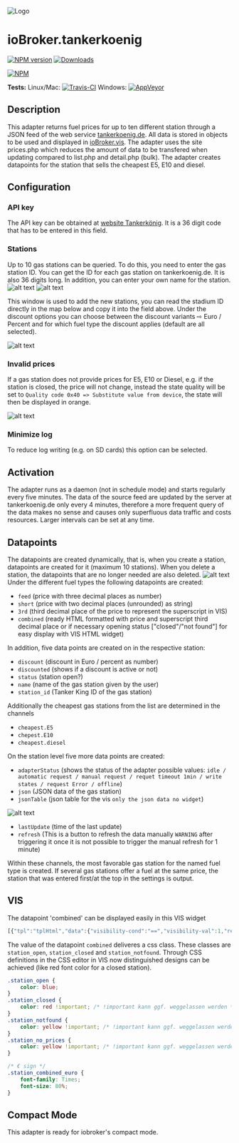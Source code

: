 ![Logo](../../admin/tankerkoenig.png)
# ioBroker.tankerkoenig

[![NPM version](http://img.shields.io/npm/v/iobroker.tankerkoenig.svg)](https://www.npmjs.com/package/iobroker.tankerkoenig)
[![Downloads](https://img.shields.io/npm/dm/iobroker.tankerkoenig.svg)](https://www.npmjs.com/package/iobroker.tankerkoenig)

[![NPM](https://nodei.co/npm/iobroker.tankerkoenig.png?downloads=true)](https://nodei.co/npm/iobroker.tankerkoenig/)

**Tests:** Linux/Mac: [![Travis-CI](http://img.shields.io/travis/Pix---/ioBroker.tankerkoenig/master.svg)](https://travis-ci.org/Pix---/ioBroker.tankerkoenig)
Windows: [![AppVeyor](https://ci.appveyor.com/api/projects/status/github/Pix---/ioBroker.tankerkoenig?branch=master&svg=true)](https://ci.appveyor.com/project/Pix---/ioBroker-tankerkoenig/)


## Description
This adapter returns fuel prices for up to ten different station through a JSON feed of the web service [tankerkoenig.de](https://creativecommons.tankerkoenig.de/#about). All data is stored in objects to be used and displayed in [ioBroker.vis](https://github.com/ioBroker/ioBroker.vis).
The adapter uses the site prices.php which reduces the amount of data to be transfered when updating compared to list.php and detail.php (bulk). The adapter creates datapoints for the station that sells the cheapest E5, E10 and diesel.

## Configuration
### API key
The API key can be obtained at [website Tankerkönig](https://creativecommons.tankerkoenig.de/#about). It is a 36 digit code that has to be entered in this field.

### Stations
Up to 10 gas stations can be queried. To do this, you need to enter the gas station ID. You can get the ID for each gas station on tankerkoenig.de. It is also 36 digits long.
In addition, you can enter your own name for the station.
![alt text](img/tankerkoenigSettingsScreenshot1.png "Screenshot Settings")
![alt text](img/tankerkoenigSettingsScreenshot2.png "Screenshot Settings")

This window is used to add the new stations, you can read the stadium ID directly in the map below and copy it into the field above.
Under the discount options you can choose between the discount variants ⇨ Euro / Percent and for which fuel type the discount applies (default are all selected).

![alt text](img/tankerkoenigStationFinder.png "Screenshot Settings")

### Invalid prices
If a gas station does not provide prices for E5, E10 or Diesel, e.g. if the station is closed, the price will not change, instead the state quality will be set to `Quality code 0x40 => Substitute value from device`, the state will then be displayed in orange.

![alt text](img/state_quality.png "Screenshot Settings")

### Minimize log
To reduce log writing (e.g. on SD cards) this option can be selected.

## Activation
The adapter runs as a daemon (not in schedule mode) and starts regularly every five minutes. The data of the source feed are updated by the server at tankerkoenig.de only every 4 minutes, therefore a more frequent query of the data makes no sense and causes only superfluous data traffic and costs resources. Larger intervals can be set at any time.

##  Datapoints
The datapoints are created dynamically, that is, when you create a station, datapoints are created for it (maximum 10 stations).
When you delete a station, the datapoints that are no longer needed are also deleted.
![alt text](img/tankerkoenigNewDP.png "Screenshot Settings")
Under the different fuel types the following datapoints are created:
* `feed` (price with three decimal places as number)
* `short` (price with two decimal places (unrounded) as string)
* `3rd` (third decimal place of the price to represent the superscript in VIS)
* `combined` (ready HTML formatted with price and superscript third decimal place or if necessary opening status ["closed"/"not found"] for easy display with VIS HTML widget)

In addition, five data points are created on in the respective station:
* `discount` (discount in Euro / percent as number)
* `discounted` (shows if a discount is active or not)
* `status` (station open?)
* `name` (name of the gas station given by the user)
* `station_id` (Tanker King ID of the gas station)

Additionally the cheapest gas stations from the list are determined in the channels
* `cheapest.E5`
* `chepest.E10`
* `cheapest.diesel`

On the station level five more data points are created:
* `adapterStatus` (shows the status of the adapter possible values: `idle / automatic request / manual request / requet timeout 1min / write states / request Error / offline`)
* `json` (JSON data of the gas station)
* `jsonTable` (json table for the vis `only the json data no widget`)

![alt text](img/jsonTable.png "Screenshot Settings")
* `lastUpdate` (time of the last update)
* `refresh` (This is a button to refresh the data manually `WARNING` after triggering it once it is not possible to trigger the manual refresh for 1 minute)

Within these channels, the most favorable gas station for the named fuel type is created. If several gas stations offer a fuel at the same price, the station that was entered first/at the top in the settings is output.

## VIS 
The datapoint 'combined' can be displayed easily in this VIS widget
```js
[{"tpl":"tplHtml","data":{"visibility-cond":"==","visibility-val":1,"refreshInterval":"0","gestures-offsetX":0,"gestures-offsetY":0,"signals-cond-0":"==","signals-val-0":true,"signals-icon-0":"/vis/signals/lowbattery.png","signals-icon-size-0":0,"signals-blink-0":false,"signals-horz-0":0,"signals-vert-0":0,"signals-hide-edit-0":false,"signals-cond-1":"==","signals-val-1":true,"signals-icon-1":"/vis/signals/lowbattery.png","signals-icon-size-1":0,"signals-blink-1":false,"signals-horz-1":0,"signals-vert-1":0,"signals-hide-edit-1":false,"signals-cond-2":"==","signals-val-2":true,"signals-icon-2":"/vis/signals/lowbattery.png","signals-icon-size-2":0,"signals-blink-2":false,"signals-horz-2":0,"signals-vert-2":0,"signals-hide-edit-2":false,"html":"<span style=\"font-size: 80%; padding: 0 20px 0 5px;\">Diesel</span>{tankerkoenig.0.stations.0.diesel.combined}"},"style":{"left":"634px","top":"745px","z-index":"20","width":"228px","height":"36px","background-color":"","color":"rgba(225,225,225,1)","font-size":"30px","text-align":"center","background":"rgba(250,0,0,0.1)"},"widgetSet":"basic"}]
```
The value of the datapoint `combined` deliveres a css class. These classes are `station_open`, `station_closed` and `station_notfound`. Through CSS definitions in the CSS editor in VIS now distinguished designs can be achieved (like red font color for a closed station).
```css
.station_open {
    color: blue; 
}
.station_closed {
    color: red !important; /* !important kann ggf. weggelassen werden */
}
.station_notfound {
    color: yellow !important; /* !important kann ggf. weggelassen werden */
}
.station_no_prices {
    color: yellow !important; /* !important kann ggf. weggelassen werden */
}

/* € sign */
.station_combined_euro {
    font-family: Times;
    font-size: 80%;
}
```

## Compact Mode
This adapter is ready for iobroker's compact mode.
